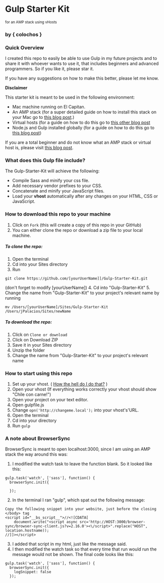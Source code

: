 # Gulp Starter Kit
<sup>for an AMP stack using vHosts</sup>
### by { colochos }

### Quick Overview
I created this repo to easily be able to use Gulp in my future projects and to share it with whoever wants to use it, that includes beginners and advanced programmers. So if you like it, please star it.

If you have any suggestions on how to make this better, please let me know.

**Disclaimer**

This starter kit is meant to be used in the following environment:

- Mac machine running on El Capitan.
- An AMP stack (for a super detailed guide on how to install this stack on your Mac go to [this blog post](https://coolestguidesontheplanet.com/get-apache-mysql-php-and-phpmyadmin-working-on-osx-10-11-el-capitan/).)
- Virtual hosts (for a guide on how to do this go to [this other blog post](https://coolestguidesontheplanet.com/how-to-set-up-virtual-hosts-in-apache-on-mac-osx-10-11-el-capitan/.)
- Node.js and Gulp installed globally (for a guide on how to do this go to [this blog post]())

If you are a total beginner and do not know what an AMP stack or virtual host is, please visit [this blog post](http://www.colochosblog.com).

### What does this Gulp file include?

The Gulp-Starter-Kit will achieve the following:
* Compile Sass and minify your css file.
* Add necessary vendor prefixes to your CSS.
* Concatenate and minify your JavaScript files.
* Load your **vhost** automatically after any changes on your HTML, CSS or JavaScript.

### How to download this repo to your machine
1. Click on ```Fork``` (this will create a copy of this repo in your GitHub)
2. You can either clone  the repo or download a zip file to your local machine.

##### To **clone** the repo:
  1. Open the terminal
  2. Cd into your Sites directory
  3. Run
  ```
  git clone https://github.com/[yourUserName]]/Gulp-Starter-Kit.git
  ```
  (don't forget to modify [yourUserName])
  4. Cd into "Gulp-Starter-Kit"
  5. Change the name from "Gulp-Starter-Kit" to your project's relevant name by running
  ```
  mv /Users/[yourUserName]/Sites/Gulp-Starter-Kit /Users/jPalacios/Sites/newName
  ```

##### To **download** the repo:
  1. Click on ```Clone or download```
  2. Click on Download ZIP
  3. Save it in your Sites directory
  4. Unzip the folder
  5. Change the name from "Gulp-Starter-Kit" to your project's relevant name


### How to start using this repo
1. Set up your vhost. ( [How the hell do I do that?](https://coolestguidesontheplanet.com/how-to-set-up-virtual-hosts-in-apache-on-mac-osx-10-11-el-capitan/) )
2. Open your vhost (If everything works correctly your vhost should show "Chile con carne!")
3. Open your project on your text editor.
4. Open gulpfile.js
5. Change ```opn('http://changeme.local');``` into your vhost's'URL.
6. Open the terminal
7. Cd into your directory
8. Run ```gulp```

### A note about BrowserSync
BrowserSync is meant to open localhost:3000, since I am using an AMP stack the way around this was:

1. I modified the watch task to leave the function blank. So it looked like this:

```
gulp.task('watch', ['sass'], function() {
  browserSync.init({

  });
```

2. In the terminal I ran "gulp", which spat out the following message:

```
Copy the following snippet into your website, just before the closing </body> tag
<script id="__bs_script__">//<![CDATA[
    document.write("<script async src='http://HOST:3000/browser-sync/browser-sync-client.js?v=2.16.0'><\/script>".replace("HOST", location.hostname));
//]]></script>
```
3. I added that script in my html, just like the message said.
4. I then modified the watch task so that every time that run would run the message would not be shown. The final code looks like this:

```
gulp.task('watch', ['sass'], function() {
  browserSync.init({
    logSnippet: false
  });
```
